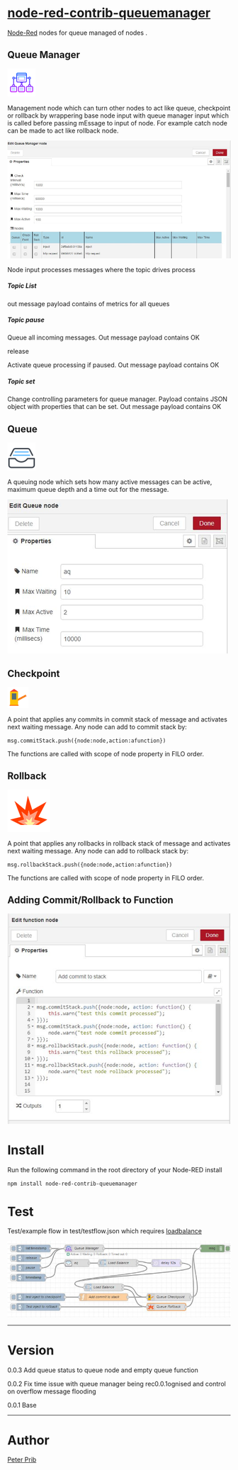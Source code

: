 # [node-red-contrib-queuemanager][2]


[Node-Red][1] nodes for queue managed of nodes .

## Queue Manager

![Queue Manager](queueManager/icons/icons8-networking-manager-64.png "Queue Manager")

Management node which can turn other nodes to act like queue, checkpoint or rollback by wrappering base node input with queue manager input which is called before passing mEssage to input of node. For example catch node can be made to act like rollback node.
 
![Queue Manager Node](documentation/qm.JPG "Queue Manager Node") 
 
 Node input processes messages where the topic drives process

##### Topic List

out message payload contains of metrics for all queues

##### Topic pause

Queue all incoming messages. Out message payload contains OK

release

Activate queue processing if paused. Out message payload contains OK

##### Topic set

Change controlling parameters for queue manager. Payload contains JSON object with properties that can be set. 
Out message payload contains OK
 
 
## Queue

![Queue](queueManager/icons/icons8-inbox-64.png "Queue") 

A queuing node which sets how many active messages can be active, maximum queue depth and a time out for the message.  

![Queue Node](documentation/queue.JPG "Queue Node") 

## Checkpoint

![Checkpoint](queueManager/icons/icons8-tollbooth-48.png "Checkpoint") 

A point that applies any commits in commit stack of message and activates next waiting message. Any node can add to commit stack by:

	msg.commitStack.push({node:node,action:afunction})

The functions are called with scope of node property in FILO order.
 
## Rollback

![Rollback](queueManager/icons/icons8-explosion-96.png "Rollback") 

A point that applies any rollbacks in rollback stack of message and activates next waiting message. Any node can add to rollback stack by: 

	msg.rollbackStack.push({node:node,action:afunction})
	
The functions are called with scope of node property in FILO order.

## Adding Commit/Rollback to Function

![commit-rollback](documentation/testCommitFunction.JPG "commit/rollback")

 
# Install

Run the following command in the root directory of your Node-RED install

    npm install node-red-contrib-queuemanager
    
# Test

Test/example flow in test/testflow.json which requires [loadbalance][4] 

![Test](documentation//test.JPG "Test flow")


------------------------------------------------------------

# Version

0.0.3 Add queue status to queue node and empty queue function

0.0.2 Fix time issue with queue manager being rec0.0.1ognised and control on overflow message flooding

0.0.1 Base

------------------------------------------------------------

# Author

[Peter Prib][3]


[1]: http://nodered.org
[2]: https://www.npmjs.com/package/node-red-contrib-queuemanager
[3]: https://github.com/peterprib
[4]: https://www.npmjs.com/package/node-red-contrib-loadbalance
